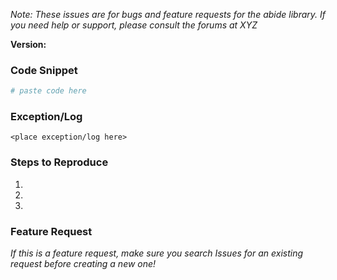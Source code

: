 *Note: These issues are for bugs and feature requests for the abide library.
If you need help or support, please consult the forums at XYZ*


**Version:**

### Code Snippet
```python
# paste code here
```

### Exception/Log
```
<place exception/log here>
```

### Steps to Reproduce
1.
2.
3.


### Feature Request
_If this is a feature request, make sure you search Issues for an existing
request before creating a new one!_